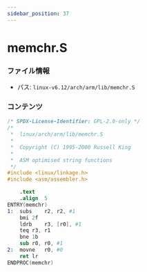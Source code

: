 ```yaml
---
sidebar_position: 37
---
```

# memchr.S

### ファイル情報

- パス: `linux-v6.12/arch/arm/lib/memchr.S`

### コンテンツ

```S
/* SPDX-License-Identifier: GPL-2.0-only */
/*
 *  linux/arch/arm/lib/memchr.S
 *
 *  Copyright (C) 1995-2000 Russell King
 *
 *  ASM optimised string functions
 */
#include <linux/linkage.h>
#include <asm/assembler.h>

	.text
	.align	5
ENTRY(memchr)
1:	subs	r2, r2, #1
	bmi	2f
	ldrb	r3, [r0], #1
	teq	r3, r1
	bne	1b
	sub	r0, r0, #1
2:	movne	r0, #0
	ret	lr
ENDPROC(memchr)

```

